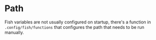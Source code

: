 # Path

Fish variables are not usually configured on startup, there's a function in `.config/fish/functions` that configures the path that needs to be run manually.
